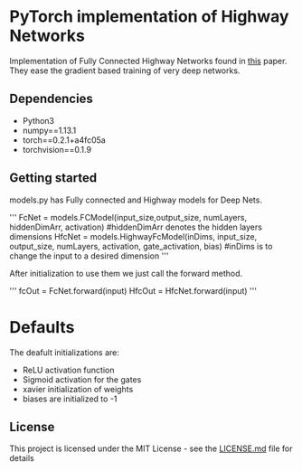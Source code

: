 # PyTorch implementation of Highway Networks

Implementation of Fully Connected Highway Networks found in [this](https://arxiv.org/abs/1505.00387) paper. They ease the gradient based training of very deep networks.

## Dependencies

* Python3 
* numpy==1.13.1
* torch==0.2.1+a4fc05a
* torchvision==0.1.9

## Getting started

models.py has Fully connected and Highway models for Deep Nets.

'''
FcNet = models.FCModel(input_size,output_size, numLayers, hiddenDimArr, activation) #hiddenDimArr denotes the hidden layers dimensions
HfcNet = models.HighwayFcModel(inDims, input_size, output_size, numLayers, activation, gate_activation, bias) #inDims is to change the input to a desired dimension
'''

After initialization to use them we just call the forward method.

'''
fcOut = FcNet.forward(input)
HfcOut = HfcNet.forward(input)
'''

# Defaults

The deafult initializations are:

* ReLU activation function
* Sigmoid activation for the gates
* xavier initialization of weights
* biases are initialized to -1

## License

This project is licensed under the MIT License - see the [LICENSE.md](LICENSE.md) file for details
